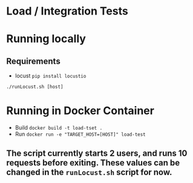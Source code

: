 # Load / Integration Tests

# Running locally

## Requirements 
* locust `pip install locustio`

`./runLocust.sh [host]`

# Running in Docker Container
* Build `docker build -t load-tset .`
* Run `docker run -e "TARGET_HOST=[HOST]" load-test`


## The script currently starts 2 users, and runs 10 requests before exiting. These values can be changed in the `runLocust.sh` script for now.